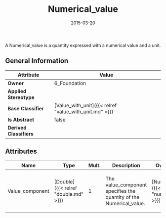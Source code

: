 ﻿---
title: Numerical_value
toc: false
type: specs
date: "2015-03-20"
draft: false
specification: KBL
version: 2.4.sr1
documentType: "Recommendation"
elementType: Class
classes:
  - Numerical_value
menu_name: kbl-2.4.sr1
---
<p>A Numerical_value is a quantity expressed with a numerical value and a unit.</p>

## General Information

| Attribute               | Value |
|-------------------------|-------|
| **Owner**               | 6_Foundation |
| **Applied Stereotype**  |   |
| **Base Classifier**     | [Value_with_unit]({{< relref "value_with_unit.md" >}})<br/>  |
| **Is Abstract**         | false |
| **Derived Classifiers** |   |

## Attributes
|  Name  |  Type  |  Mult.  |  Description  |  Owning Classifier  |
|--------|--------|---------|---------------|--------------|
|Value_component | [Double]({{< relref "double.md" >}}) | 1 | <p>The value_component specifies the quantity of the Numerical_value.</p> | [Numerical_value]({{< relref "numerical_value.md" >}}) |

